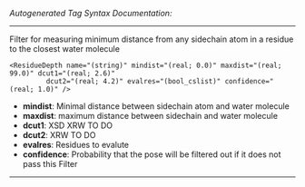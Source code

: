 _Autogenerated Tag Syntax Documentation:_

---
Filter for measuring minimum distance from any sidechain atom in a residue to the closest water molecule

```
<ResidueDepth name="(string)" mindist="(real; 0.0)" maxdist="(real; 99.0)" dcut1="(real; 2.6)"
         dcut2="(real; 4.2)" evalres="(bool_cslist)" confidence="(real; 1.0)" />
```

-   **mindist**: Minimal distance between sidechain atom and water molecule
-   **maxdist**: maximum distance between sidechain and water molecule
-   **dcut1**: XSD XRW TO DO
-   **dcut2**: XRW TO DO
-   **evalres**: Residues to evalute
-   **confidence**: Probability that the pose will be filtered out if it does not pass this Filter

---
